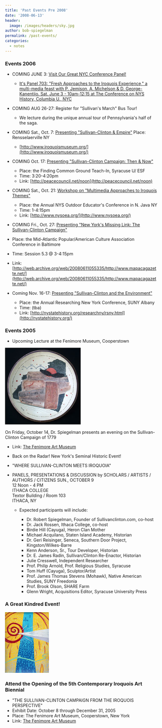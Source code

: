 ```yaml
---
title: 'Past Events Pre 2008'
date: '2008-06-13'
header:
  image: /images/headers/sky.jpg
author: bob-spiegelman
permalink: /past-events/
categories:
  - notes
---
```


### Events 2006
  - COMING JUNE 3: [Visit Our Great NYC Conference Panel!](http://www.nyhistory.com/)
    - [It's Panel 703: "Fresh Approaches to the Iroquois Experience," a multi-media feast with P. Jemison, A. Michelson & D. George-Kanentiio. Sat. June 3 - 10am-12:15 at The Conference on NYS History, Columbia U., NYC](http://www.nyhistory.com/)
  - COMING AUG 26-27: Register for "Sullivan's March" Bus Tour!
    - We lecture during the unique annual tour of Pennsylvania's half of the saga.
  - COMING Sat., Oct. 7: [Presenting "Sullivan-Clinton & Empire"](http://www.iroquoismuseum.org/) Place: Rensselaerville NY
    - [http://www.iroquoismuseum.org/](http://www.iroquoismuseum.org/)
  - COMING Oct. 17: [Presenting "Sullivan-Clinton Campaign: Then & Now"](http://peacecouncil.net/noon)
    - Place: the Finding Common Ground Teach-In, Syracuse U/ ESF
    - Time: 3:20-4:20pm
    - Link: [http://peacecouncil.net/noon](http://peacecouncil.net/noon)

- COMING Sat., Oct. 21: [Workshop on "Multimedia Approaches to Iroquois Themes"](http://www.nysoea.org/)
  - Place: the Annual NYS Outdoor Educator's Conference   in N. Java NY
  - Time: 1-4:15pm
  - Link: [http://www.nysoea.org/](http://www.nysoea.org/)

- COMING Fri., Oct. 27: [Presenting "New York's Missing Link: The Sullivan-Clinton Campaign"](http://web.archive.org/web/20080611055335/http://www.mapacagazette.net/)
 - Place: the Mid-Atlantic Popular/American Culture Association Conference in Baltimore
 - Time: Session 5.3 @ 3-4:15pm
 - Link: [http://web.archive.org/web/20080611055335/http://www.mapacagazette.net/](http://web.archive.org/web/20080611055335/http://www.mapacagazette.net/)

- Coming Nov. 16-17: [Presenting "Sullivan-Clinton and the Environment"](http://nystatehistory.org/)
  - Place: the Annual Researching New York Conference, SUNY Albany
  - Time: (tba)
  - Link: [http://nystatehistory.org/researchny/rsny.html](http://nystatehistory.org/)


### Events 2005
-  Upcoming Lecture at the Fenimore Museum, Cooperstown

[![Iroquois Lecture Image](/images/Iroquois_Lecture_Picture.jpg)](http://www.fenimoreartmuseum.org/ "Visit the Fenimore Art Museum Site")  

 On Friday, October 14, Dr. Spiegelman presents an evening on the Sullivan-Clinton Campaign of 1779

 - Link: [The Fenimore Art Museum](http://www.fenimoreartmuseum.org/)
 - Back on the Radar! New York's Seminal Historic Event!
 - "WHERE SULLIVAN-CLINTON MEETS IROQUOIA"
 - PANELS, PRESENTATIONS & DISCUSSION by SCHOLARS / ARTISTS / AUTHORS / CITIZENS
      SUN., OCTOBER 9  
      12 Noon - 4 PM  
      ITHACA COLLEGE  
      Textor Building / Room 103  
      ITHACA, NY

    - Expected participants will include:

      *   Dr. Robert Spiegelman, Founder of Sullivanclinton.com, co-host
      *   Dr. Jack Rossen, Ithaca College, co-host
      *   Birdie Hill (Cayuga), Heron Clan Mother
      *   Michael Acquilano, Staten Island Academy, Historian
      *   Dr. Geri Reisinger, Seneca, Southern Door Project, Kingston/Wilkes-Barre
      *   Kenn Anderson, Sr., Tour Developer, Historian
      *   Dr. E. James Radin, Sullivan/Clinton Re-Enactor, Historian
      *   Julie Cresswell, Independent Researcher
      *   Prof. Philip Arnold, Prof. Religious Studies, Syracuse
      *   Tom Huff (Cayuga), Sculptor/Artist
      *   Prof. James Thomas Stevens (Mohawk), Native American Studies, SUNY Freedonia
      *   Prof. Brook Olson, SHARE Farm
      *   Glenn Wright, Acquisitions Editor, Syracuse University Press


### A Great Kindred Event!

[![Iroquois Painting](/images/Iroquois_Biennial.jpg)](http://www.fenimoreartmuseum.org/ "Visit the Fenimore Art Museum Site")  

### Attend the Opening of the 5th Contemporary Iroquois Art Biennial
 - "THE SULLIVAN-CLINTON CAMPAIGN FROM THE IROQUOIS PERSPECTIVE"
 - Exhibit Date: October 8 through December 31, 2005
 - Place: The Fenimore Art Museum, Cooperstown, New York
 - Link: [The Fenimore Art Museum](http://www.fenimoreartmuseum.org/)
